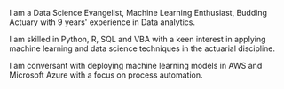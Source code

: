 I am a Data Science Evangelist, Machine Learning Enthusiast, Budding Actuary with 9 years' experience in Data analytics.  

I am skilled in Python, R, SQL and VBA with a keen interest in applying machine learning and data science techniques in the actuarial discipline.  

I am conversant with deploying machine learning models in AWS and Microsoft Azure with a focus on process automation.
